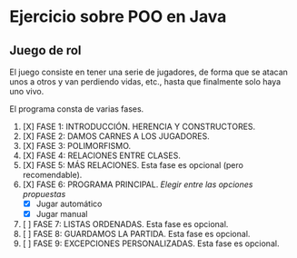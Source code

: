 # Ejercicio sobre POO en Java

## Juego de rol

El juego consiste en tener una serie de jugadores, de forma que se atacan unos a otros y van perdiendo vidas, etc., hasta que finalmente solo haya uno vivo.

El programa consta de varias fases.

1. [X] FASE 1: INTRODUCCIÓN. HERENCIA Y CONSTRUCTORES.
2. [X] FASE 2: DAMOS CARNES A LOS JUGADORES.
3. [X] FASE 3: POLIMORFISMO.
4. [X] FASE 4: RELACIONES ENTRE CLASES.
5. [X] FASE 5: MÁS RELACIONES. Esta fase es opcional (pero recomendable).
6. [X] FASE 6: PROGRAMA PRINCIPAL. _Elegir entre las opciones propuestas_
    - [X] Jugar automático
    - [x] Jugar manual
7. [ ] FASE 7: LISTAS ORDENADAS. Esta fase es opcional.
8. [ ] FASE 8: GUARDAMOS LA PARTIDA. Esta fase es opcional.
9. [ ] FASE 9: EXCEPCIONES PERSONALIZADAS. Esta fase es opcional.
